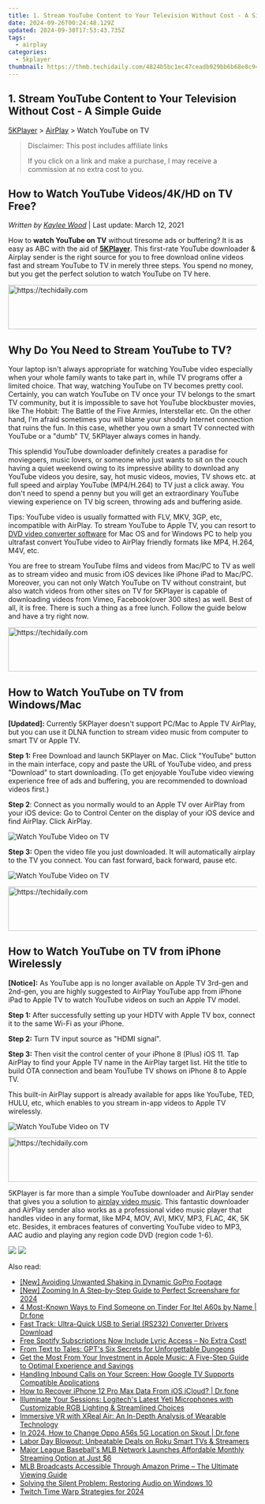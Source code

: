 ```yaml
---
title: 1. Stream YouTube Content to Your Television Without Cost - A Simple Guide
date: 2024-09-26T00:24:48.129Z
updated: 2024-09-30T17:53:43.735Z
tags:
  - airplay
categories:
  - 5kplayer
thumbnail: https://thmb.techidaily.com/4824b5bc1ec47ceadb929bb6b68e8c9454196f2de65b71eab7da2ab3371e3a0f.png
---
```


## 1. Stream YouTube Content to Your Television Without Cost - A Simple Guide

[5KPlayer](https://tools.techidaily.com/5kplayer/products/) \> [AirPlay](https://tools.techidaily.com/5kplayer/airplay/) \> Watch YouTube on TV

>  Disclaimer: This post includes affiliate links
>
>  If you click on a link and make a purchase, I may receive a commission at no extra cost to you.
>

## How to Watch YouTube Videos/4K/HD on TV Free?

 _Written by [Kaylee Wood](https://www.quora.com/profile/Amanda-Hu-21)_ | Last update: March 12, 2021

How to **watch YouTube on TV** without tiresome ads or buffering? It is as easy as ABC with the aid of [**5KPlayer**](https://tools.techidaily.com/5kplayer/products/). This first-rate YouTube downloader & Airplay sender is the right source for you to free download online videos fast and stream YouTube to TV in merely three steps. You spend no money, but you get the perfect solution to watch YouTube on TV here. 

<!-- affiliate ads begin -->
<a href="https://unicoeye.pxf.io/c/5597632/2134494/18498" target="_top" id="2134494">
  <img src="//a.impactradius-go.com/display-ad/18498-2134494" border="0" alt="https://techidaily.com" width="721" height="90"/>
</a>
<img height="0" width="0" src="https://unicoeye.pxf.io/i/5597632/2134494/18498" style="position:absolute;visibility:hidden;" border="0" />
<!-- affiliate ads end -->

## Why Do You Need to Stream YouTube to TV?

Your laptop isn't always appropriate for watching YouTube video especially when your whole family wants to take part in, while TV programs offer a limited choice. That way, watching YouTube on TV becomes pretty cool. Certainly, you can watch YouTube on TV once your TV belongs to the smart TV community, but it is impossible to save hot YouTube blockbuster movies, like The Hobbit: The Battle of the Five Armies, Interstellar etc. On the other hand, I'm afraid sometimes you will blame your shoddy Internet connection that ruins the fun. In this case, whether you own a smart TV connected with YouTube or a "dumb" TV, 5KPlayer always comes in handy.

This splendid YouTube downloader definitely creates a paradise for moviegoers, music lovers, or someone who just wants to sit on the couch having a quiet weekend owing to its impressive ability to download any YouTube videos you desire, say, hot music videos, movies, TV shows etc. at full speed and airplay YouTube (MP4/H.264) to TV just a click away. You don't need to spend a penny but you will get an extraordinary YouTube viewing experience on TV big screen, throwing ads and buffering aside. 

Tips: YouTube video is usually formatted with FLV, MKV, 3GP, etc, incompatible with AirPlay. To stream YouTube to Apple TV, you can resort to [DVD video converter software](https://tools.techidaily.com/5kplayer/products/) for Mac OS and for Windows PC to help you ultrafast convert YouTube video to AirPlay friendly formats like MP4, H.264, M4V, etc.

You are free to stream YouTube films and videos from Mac/PC to TV as well as to stream video and music from iOS devices like iPhone iPad to Mac/PC. Moreover, you can not only Watch YouTube on TV without constraint, but also watch videos from other sites on TV for 5KPlayer is capable of downloading videos from Vimeo, Facebook(over 300 sites) as well. Best of all, it is free. There is such a thing as a free lunch. Follow the guide below and have a try right now. 

<!-- affiliate ads begin -->
<a href="https://imp.i110150.net/c/5597632/798161/11305" target="_top" id="798161">
  <img src="//a.impactradius-go.com/display-ad/11305-798161" border="0" alt="https://techidaily.com" width="728" height="90"/>
</a>
<img height="0" width="0" src="https://imp.i110150.net/i/5597632/798161/11305" style="position:absolute;visibility:hidden;" border="0" />
<!-- affiliate ads end -->

## How to Watch YouTube on TV from Windows/Mac

**\[Updated\]:** Currently 5KPlayer doesn't support PC/Mac to Apple TV AirPlay, but you can use it DLNA function to stream video music from computer to smart TV or Apple TV.

**Step 1:** Free Download and launch 5KPlayer on Mac. Click "YouTube" button in the main interface, copy and paste the URL of YouTube video, and press "Download" to start downloading. (To get enjoyable YouTube video viewing experience free of ads and buffering, you are recommended to download videos first.)

**Step 2**: Connect as you normally would to an Apple TV over AirPlay from your iOS device: Go to Control Center on the display of your iOS device and find AirPlay. Click AirPlay.

![Watch YouTube Video on TV](https://www.5kplayer.com/airplay/img/watch-youtube-on-tv-xrq.jpg) 

**Step 3:** Open the video file you just downloaded. It will automatically airplay to the TV you connect. You can fast forward, back forward, pause etc. 

![Watch YouTube Video on TV](https://www.5kplayer.com/airplay/img/xrq-5kp-12007.jpg) 

<!-- affiliate ads begin -->
<a href="https://appsumo.8odi.net/c/5597632/2044586/7443" target="_top" id="2044586">
  <img src="//a.impactradius-go.com/display-ad/7443-2044586" border="0" alt="https://techidaily.com" width="728" height="90"/>
</a>
<img height="0" width="0" src="https://appsumo.8odi.net/i/5597632/2044586/7443" style="position:absolute;visibility:hidden;" border="0" />
<!-- affiliate ads end -->

## How to Watch YouTube on TV from iPhone Wirelessly

**\[Notice\]:** As YouTube app is no longer available on Apple TV 3rd-gen and 2nd-gen, you are highly suggested to AirPlay YouTube app from iPhone iPad to Apple TV to watch YouTube videos on such an Apple TV model.

**Step 1:** After successfully setting up your HDTV with Apple TV box, connect it to the same Wi-Fi as your iPhone.

**Step 2:** Turn TV input source as "HDMI signal".

**Step 3:** Then visit the control center of your iPhone 8 (Plus) iOS 11\. Tap AirPlay to find your Apple TV name in the AirPlay target list. Hit the title to build OTA connection and beam YouTube TV shows on iPhone 8 to Apple TV.

 This built-in AirPlay support is already available for apps like YouTube, TED, HULU, etc, which enables to you stream in-app videos to Apple TV wirelessly.

![Watch YouTube Video on TV](https://www.5kplayer.com/airplay/img/iphone-to-apple-tv-712.jpg) 

<!-- affiliate ads begin -->
<a href="https://aligracehair.sjv.io/c/5597632/1915830/19272" target="_top" id="1915830">
  <img src="//a.impactradius-go.com/display-ad/19272-1915830" border="0" alt="https://techidaily.com" width="728" height="90"/>
</a>
<img height="0" width="0" src="https://aligracehair.sjv.io/i/5597632/1915830/19272" style="position:absolute;visibility:hidden;" border="0" />
<!-- affiliate ads end -->

5KPlayer is far more than a simple YouTube downloader and AirPlay sender that gives you a solution to [airplay video music](https://tools.techidaily.com/5kplayer/airplay/). This fantastic downloader and AirPlay sender also works as a professional video music player that handles video in any format, like MP4, MOV, AVI, MKV, MP3, FLAC, 4K, 5K etc. Besides, it embraces features of converting YouTube video to MP3, AAC audio and playing any region code DVD (region code 1-6).

[![](https://www.5kplayer.com/airplay/../button/freedownwhitewin.png)](https://tools.techidaily.com/5kplayer/products/) [![](https://www.5kplayer.com/airplay/../button/freedownbackmac.png)](https://tools.techidaily.com/5kplayer/products/)

<ins class="adsbygoogle"
     style="display:block"
     data-ad-format="autorelaxed"
     data-ad-client="ca-pub-7571918770474297"
     data-ad-slot="1223367746"></ins>

<ins class="adsbygoogle"
     style="display:block"
     data-ad-client="ca-pub-7571918770474297"
     data-ad-slot="8358498916"
     data-ad-format="auto"
     data-full-width-responsive="true"></ins>

<span class="atpl-alsoreadstyle">Also read:</span>
<div><ul>
<li><a href="https://extra-lessons.techidaily.com/new-avoiding-unwanted-shaking-in-dynamic-gopro-footage/"><u>[New] Avoiding Unwanted Shaking in Dynamic GoPro Footage</u></a></li>
<li><a href="https://video-screen-grab.techidaily.com/new-zooming-in-a-step-by-step-guide-to-perfect-screenshare-for-2024/"><u>[New] Zooming In A Step-by-Step Guide to Perfect Screenshare for 2024</u></a></li>
<li><a href="https://review-topics.techidaily.com/4-most-known-ways-to-find-someone-on-tinder-for-itel-a60s-by-name-drfone-by-drfone-virtual-android/"><u>4 Most-Known Ways to Find Someone on Tinder For Itel A60s by Name | Dr.fone</u></a></li>
<li><a href="https://driver-download.techidaily.com/fast-track-ultra-quick-usb-to-serial-rs232-converter-drivers-download/"><u>Fast Track: Ultra-Quick USB to Serial (RS232) Converter Drivers Download</u></a></li>
<li><a href="https://media-tips.techidaily.com/free-spotify-subscriptions-now-include-lyric-access-no-extra-cost/"><u>Free Spotify Subscriptions Now Include Lyric Access – No Extra Cost!</u></a></li>
<li><a href="https://tech-haven.techidaily.com/from-text-to-tales-gpts-six-secrets-for-unforgettable-dungeons/"><u>From Text to Tales: GPT's Six Secrets for Unforgettable Dungeons</u></a></li>
<li><a href="https://media-tips.techidaily.com/get-the-most-from-your-investment-in-apple-music-a-five-step-guide-to-optimal-experience-and-savings/"><u>Get the Most From Your Investment in Apple Music: A Five-Step Guide to Optimal Experience and Savings</u></a></li>
<li><a href="https://media-tips.techidaily.com/handling-inbound-calls-on-your-screen-how-google-tv-supports-compatible-applications/"><u>Handling Inbound Calls on Your Screen: How Google TV Supports Compatible Applications</u></a></li>
<li><a href="https://blog-min.techidaily.com/how-to-recover-iphone-12-pro-max-data-from-ios-icloud-drfone-by-drfone-ios-data-recovery-ios-data-recovery/"><u>How to Recover iPhone 12 Pro Max Data From iOS iCloud? | Dr.fone</u></a></li>
<li><a href="https://media-tips.techidaily.com/illuminate-your-sessions-logitechs-latest-yeti-microphones-with-customizable-rgb-lighting-and-streamlined-choices/"><u>Illuminate Your Sessions: Logitech's Latest Yeti Microphones with Customizable RGB Lighting & Streamlined Choices</u></a></li>
<li><a href="https://media-tips.techidaily.com/immersive-vr-with-xreal-air-an-in-depth-analysis-of-wearable-technology/"><u>Immersive VR with XReal Air: An In-Depth Analysis of Wearable Technology</u></a></li>
<li><a href="https://location-social.techidaily.com/in-2024-how-to-change-oppo-a56s-5g-location-on-skout-drfone-by-drfone-virtual-android/"><u>In 2024, How to Change Oppo A56s 5G Location on Skout | Dr.fone</u></a></li>
<li><a href="https://media-tips.techidaily.com/labor-day-blowout-unbeatable-deals-on-roku-smart-tvs-and-streamers/"><u>Labor Day Blowout: Unbeatable Deals on Roku Smart TVs & Streamers</u></a></li>
<li><a href="https://media-tips.techidaily.com/major-league-baseballs-mlb-network-launches-affordable-monthly-streaming-option-at-just-6/"><u>Major League Baseball's MLB Network Launches Affordable Monthly Streaming Option at Just $6</u></a></li>
<li><a href="https://media-tips.techidaily.com/mlb-broadcasts-accessible-through-amazon-prime-the-ultimate-viewing-guide/"><u>MLB Broadcasts Accessible Through Amazon Prime – The Ultimate Viewing Guide</u></a></li>
<li><a href="https://sound-issues.techidaily.com/solving-the-silent-problem-restoring-audio-on-windows-10/"><u>Solving the Silent Problem: Restoring Audio on Windows 10</u></a></li>
<li><a href="https://some-approaches.techidaily.com/twitch-time-warp-strategies-for-2024/"><u>Twitch Time Warp Strategies for 2024</u></a></li>
</ul></div>

